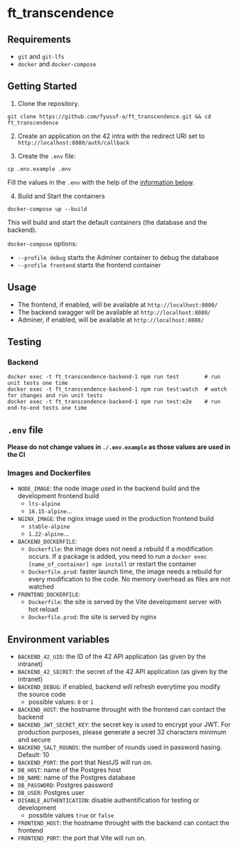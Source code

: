 # ft_transcendence

## Requirements
- `git` and `git-lfs`
- `docker` and `docker-compose`

## Getting Started
1. Clone the repository.
```
git clone https://github.com/fyusuf-a/ft_transcendence.git && cd ft_transcendence
```

2. Create an application on the 42 intra with the redirect URI set to `http://localhost:8080/auth/callback`

3. Create the `.env` file:
```
cp .env.example .env
```
Fill the values in the `.env` with the help of the [information below](#env-file).

4. Build and Start the containers
```
docker-compose up --build
```
This will build and start the default containers (the database and the backend).

`docker-compose` options:
- `--profile debug` starts the Adminer container to debug the database
- `--profile frontend` starts the frontend container

## Usage
- The frontend, if enabled, will be available at `http://localhost:8000/`
- The backend swagger will be available at `http://localhost:8080/`
- Adminer, if enabled, will be available at `http://localhost:8888/`

## Testing
### Backend
```
docker exec -t ft_transcendence-backend-1 npm run test        # run unit tests one time
docker exec -t ft_transcendence-backend-1 npm run test:watch  # watch for changes and run unit tests
docker exec -t ft_transcendence-backend-1 npm run test:e2e    # run end-to-end tests one time
```

## `.env` file

**Please do not change values in `./.env.example` as those values are used in the CI**

### Images and Dockerfiles

- `NODE_IMAGE`: the node image used in the backend build and the development frontend build
	* `lts-alpine`
	* `16.15-alpine`...
- `NGINX_IMAGE`: the nginx image used in the production frontend build
	* `stable-alpine`
	* `1.22-alpine`...
- `BACKEND_DOCKERFILE`:
	* `Dockerfile`: the image does not need a rebuild if a modification occurs. If a package is added, you need to run a `docker exec [name_of_container] npm install` or restart the container
	* `Dockerfile.prod`: faster launch time, the image needs a rebuild for every modification to the code. No memory overhead as files are not watched
- `FRONTEND_DOCKERFILE`:
	* `Dockerfile`: the site is served by the Vite development server with hot reload
	* `Dockerfile.prod`: the site is served by nginx

## Environment variables

- `BACKEND_42_UID`: the ID of the 42 API application (as given by the intranet)
- `BACKEND_42_SECRET`: the secret of the 42 API application (as given by the intranet)
- `BACKEND_DEBUG`: if enabled, backend will refresh everytime you modify the source code
  * possible values: `0` or `1`
- `BACKEND_HOST`: the hostname throught with the frontend can contact the backend
- `BACKEND_JWT_SECRET_KEY`: the secret key is used to encrypt your JWT. For production purposes, please generate a secret 32 characters minimum and secure
- `BACKEND_SALT_ROUNDS`: the number of rounds used in password hasing. Default: 10
- `BACKEND_PORT`: the port that NestJS will run on.
- `DB_HOST`: name of the Postgres host
- `DB_NAME`: name of the Postgres database
- `DB_PASSWORD`: Postgres password
- `DB_USER`: Postgres user
- `DISABLE_AUTHENTICATION`: disable authentification for testing or development
  * possible values `true` or `false`
- `FRONTEND_HOST`: the hostname throught with the backend can contact the frontend
- `FRONTEND_PORT`: the port that Vite will run on.
